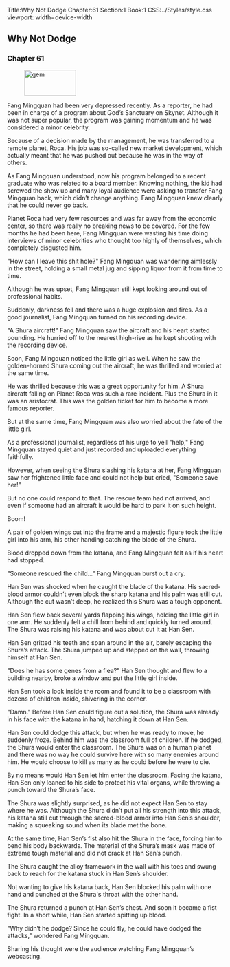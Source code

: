 Title:Why Not Dodge
Chapter:61
Section:1
Book:1
CSS:../Styles/style.css
viewport: width=device-width

## Why Not Dodge
### Chapter 61

<figure>
	<img src="../Images/gem.gif" alt="gem" id="gem" width="120" height="60" />
</figure>
  

Fang Mingquan had been very depressed recently. As a reporter, he had been in charge of a program about God’s Sanctuary on Skynet. Although it was not super popular, the program was gaining momentum and he was considered a minor celebrity.

Because of a decision made by the management, he was transferred to a remote planet, Roca. His job was so-called new market development, which actually meant that he was pushed out because he was in the way of others.

As Fang Mingquan understood, now his program belonged to a recent graduate who was related to a board member. Knowing nothing, the kid had screwed the show up and many loyal audience were asking to transfer Fang Mingquan back, which didn’t change anything. Fang Mingquan knew clearly that he could never go back.

Planet Roca had very few resources and was far away from the economic center, so there was really no breaking news to be covered. For the few months he had been here, Fang Mingquan were wasting his time doing interviews of minor celebrities who thought too highly of themselves, which completely disgusted him.

"How can I leave this shit hole?" Fang Mingquan was wandering aimlessly in the street, holding a small metal jug and sipping liquor from it from time to time.

Although he was upset, Fang Mingquan still kept looking around out of professional habits.

Suddenly, darkness fell and there was a huge explosion and fires. As a good journalist, Fang Mingquan turned on his recording device.

"A Shura aircraft!" Fang Mingquan saw the aircraft and his heart started pounding. He hurried off to the nearest high-rise as he kept shooting with the recording device.

Soon, Fang Mingquan noticed the little girl as well. When he saw the golden-horned Shura coming out the aircraft, he was thrilled and worried at the same time.

He was thrilled because this was a great opportunity for him. A Shura aircraft falling on Planet Roca was such a rare incident. Plus the Shura in it was an aristocrat. This was the golden ticket for him to become a more famous reporter.

But at the same time, Fang Mingquan was also worried about the fate of the little girl.

As a professional journalist, regardless of his urge to yell "help," Fang Mingquan stayed quiet and just recorded and uploaded everything faithfully.

However, when seeing the Shura slashing his katana at her, Fang Mingquan saw her frightened little face and could not help but cried, "Someone save her!"

But no one could respond to that. The rescue team had not arrived, and even if someone had an aircraft it would be hard to park it on such height.

Boom!

A pair of golden wings cut into the frame and a majestic figure took the little girl into his arm, his other handing catching the blade of the Shura.

Blood dropped down from the katana, and Fang Mingquan felt as if his heart had stopped.

"Someone rescued the child..." Fang Mingquan burst out a cry.

Han Sen was shocked when he caught the blade of the katana. His sacred-blood armor couldn’t even block the sharp katana and his palm was still cut. Although the cut wasn’t deep, he realized this Shura was a tough opponent.

Han Sen flew back several yards flapping his wings, holding the little girl in one arm. He suddenly felt a chill from behind and quickly turned around. The Shura was raising his katana and was about cut it at Han Sen.

Han Sen gritted his teeth and span around in the air, barely escaping the Shura’s attack. The Shura jumped up and stepped on the wall, throwing himself at Han Sen.

"Does he has some genes from a flea?" Han Sen thought and flew to a building nearby, broke a window and put the little girl inside.

Han Sen took a look inside the room and found it to be a classroom with dozens of children inside, shivering in the corner.

"Damn." Before Han Sen could figure out a solution, the Shura was already in his face with the katana in hand, hatching it down at Han Sen.

Han Sen could dodge this attack, but when he was ready to move, he suddenly froze. Behind him was the classroom full of children. If he dodged, the Shura would enter the classroom. The Shura was on a human planet and there was no way he could survive here with so many enemies around him. He would choose to kill as many as he could before he were to die.

By no means would Han Sen let him enter the classroom. Facing the katana, Han Sen only leaned to his side to protect his vital organs, while throwing a punch toward the Shura’s face.

The Shura was slightly surprised, as he did not expect Han Sen to stay where he was. Although the Shura didn’t put all his strength into this attack, his katana still cut through the sacred-blood armor into Han Sen’s shoulder, making a squeaking sound when its blade met the bone.

At the same time, Han Sen’s fist also hit the Shura in the face, forcing him to bend his body backwards. The material of the Shura’s mask was made of extreme tough material and did not crack at Han Sen’s punch.

The Shura caught the alloy framework in the wall with his toes and swung back to reach for the katana stuck in Han Sen’s shoulder.

Not wanting to give his katana back, Han Sen blocked his palm with one hand and punched at the Shura's throat with the other hand.

The Shura returned a punch at Han Sen’s chest. And soon it became a fist fight. In a short while, Han Sen started spitting up blood.

"Why didn’t he dodge? Since he could fly, he could have dodged the attacks," wondered Fang Mingquan.

Sharing his thought were the audience watching Fang Mingquan’s webcasting.